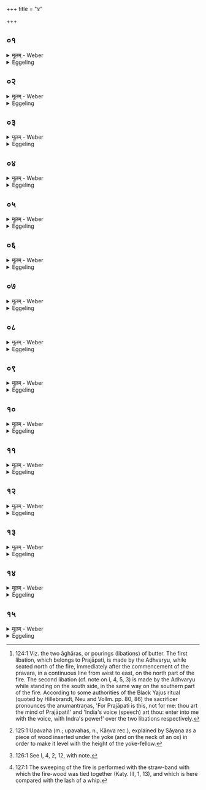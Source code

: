 +++
title = "४"

+++

##  ०१
<details><summary>मूलम् - Weber</summary>

तं वा᳘ एत᳘मग्निᳫं स᳘मैन्धिषत॥  
स᳘मिद्धे देवे᳘भ्यो जुहवामे᳘ति त᳘स्मिन्नेते᳘ एव᳘ प्रथमे आ᳘हुती जुहोती म᳘नसे चैव᳘ वाचे᳘ च म᳘नश्च हैव वा᳘क्च यु᳘जौ देवे᳘भ्यो यज्ञं᳘ वहतः॥
</details>

<details><summary>Eggeling</summary>

1. That same fire, then, they have kindled, (thinking), 'In it, when kindled, we will sacrifice to the gods.' In it, indeed, he makes these two first oblations [^egg_318] to Mind and Speech (or, Voice); for mind and speech, when yoked together, convey the sacrifice to the gods.

[^egg_318]: 124:1 Viz. the two āghāras, or pourings (libations) of butter. The first libation, which belongs to Prajāpati, is made by the Adhvaryu, while seated north of the fire, immediately after the commencement of the pravara, in a continuous line from west to east, on the north part of the fire. The second libation (cf. note on I, 4, 5, 3) is made by the Adhvaryu while standing on the south side, in the same way on the southern part of the fire. According to some authorities of the Black Yajus ritual (quoted by Hillebrandt, Neu and Vollm. pp. 80, 86) the sacrificer pronounces the anumantraṇas, 'For Prajāpati is this, not for me: thou art the mind of Prajāpati!' and 'India's voice (speech) art thou: enter into me with the voice, with Indra's power!' over the two libations respectively.

</details>

##  ०२
<details><summary>मूलम् - Weber</summary>

स य᳘दुपांशु᳘ क्रिय᳘ते॥  
तन्म᳘नो देवे᳘भ्यो यज्ञं᳘ वहत्यथ य᳘द्वाचा नि᳘रुक्तं क्रिय᳘ते तद्वा᳘ग्देवे᳘भ्यो यज्ञं᳘ वहत्येतद्वा᳘ इदं᳘ द्वयं᳘ क्रियते त᳘देते᳘ एॗवैतत्सं᳘तर्पयति तृप्ते᳘ प्रीते᳘ देवे᳘भ्यो यज्ञं᳘ वहात इ᳘ति॥
</details>

<details><summary>Eggeling</summary>

2. Now, what is performed (with formulas, pronounced) in a low voice, by that the mind conveys the sacrifice to the gods; and what is performed (with formulas) distinctly uttered by speech, by that the speech conveys the sacrifice to the gods. And thus takes place here a twofold performance, whereby

he gratifies these two, thinking, 'gratified and pleased, these two shall convey the sacrifice to the gods.'
</details>

##  ०३
<details><summary>मूलम् - Weber</summary>

स्रुवे᳘ण तमा᳘घारयति॥  
यं म᳘नस आघार᳘यति वृ᳘षा हि म᳘नो वृ᳘षा हि स्रुवः᳟॥
</details>

<details><summary>Eggeling</summary>

3. With the dipping-spoon (sruva, m.) he makes that libation (of clarified butter) which he makes for the mind; for the mind (manas, n.!) is male, and male is the sruva.
</details>

##  ०४
<details><summary>मूलम् - Weber</summary>

स्रुचा तमा᳘घारयति॥  
यं᳘ वाच आघार᳘यति यो᳘षा हि वाग्यो᳘षा हि स्रु᳘क्॥
</details>

<details><summary>Eggeling</summary>

4. With the offering-spoon (sruc, f.) he makes that libation which he makes for speech (vāc, f.); for speech is female, and female is the sruc.
</details>

##  ०५
<details><summary>मूलम् - Weber</summary>

तूष्णीं तमा᳘घारयति॥  
यं म᳘नस आघार᳘यति न स्वाहे᳘ति चना᳘निरुक्तᳫं हि मनो᳘ ऽनिरुॗक्तᳫं ह्येतद्य᳘त्तूष्णीम्॥
</details>

<details><summary>Eggeling</summary>

5. Silently (without a formula) and even without 'svāhā (hail)!' he makes that libation which he makes for the mind; for undefined (or indistinct) is the mind, and undefined is what takes place silently.
</details>

##  ०६
<details><summary>मूलम् - Weber</summary>

म᳘न्त्रेण तमा᳘घारयति॥  
यं᳘ वाच᳘ आघार᳘यति नि᳘रुक्ता हि वाङ्नि᳘रुक्तो हि म᳘न्त्रः॥
</details>

<details><summary>Eggeling</summary>

6. With a mantra he makes that libation which he makes for speech; for distinct is speech, and distinct is the formula.
</details>

##  ०७
<details><summary>मूलम् - Weber</summary>

आ᳘सीनस्तमा᳘घारयति॥  
यम् म᳘नस आघार᳘यति ति᳘ष्ठ्ंस्तं यं᳘ वाचे म᳘नश्च ह वै वा᳘क्च यु᳘जौ देवे᳘भ्यो यज्ञं᳘ वहतो यतरो वै᳘ युजोर्ह्र᳘सीयान्भ᳘वत्युपवहं वै त᳘स्मै कुर्वन्ति वाग्वै म᳘नसो ह्र᳘सीयस्य᳘परिमिततरमिव हि म᳘नः प᳘रिमिततरेव हि वाक्त᳘द्वाच᳘ एॗवैत᳘दुपवहं᳘ करोति ते᳘ सयु᳘जौ देवे᳘भ्यो यज्ञं᳘ वहतस्त᳘स्मात्ति᳘ष्ठन्वाच आ᳘घारयति॥
</details>

<details><summary>Eggeling</summary>

7. Sitting he makes that libation which he makes for the mind, and standing that which he makes for speech. Mind and speech, when yoked together, assuredly convey the sacrifice to the gods. But when one of two yoke-fellows is smaller (than the other) they give him a shoulder-piece [^egg_319]. Now speech is indeed smaller than mind; for mind is by far the more unlimited, and speech is by far the more limited (of the two); hence he thereby (by standing) gives a shoulder-piece to speech, and as well-matched yoke-fellows these two now convey the sacrifice to the gods: for speech, therefore, he sprinkles while standing.

[^egg_319]: 125:1 Upavaha (m.; upavahas, n., Kāṇva rec.), explained by Sāyaṇa as a piece of wood inserted under the yoke (and on the neck of an ox) in order to make it level with the height of the yoke-fellow.

</details>

##  ०८
<details><summary>मूलम् - Weber</summary>

देवा᳘ ह वै᳘ यज्ञं᳘ तन्वानाः᳟᳟॥  
ते ऽसुररक्षसे᳘भ्य आसङ्गा᳘द्बिभयां᳘ चक्रुस्त᳘ एतद्दक्षिणतः᳘ प्रत्यु᳘दश्रयन्नु᳘छ्रितमिव हि᳘ वीर्यं᳘ त᳘स्माद्दक्षिणतस्ति᳘ष्ठन्ना᳘घारयति स य᳘दुभय᳘त आघार᳘यति त᳘स्मादिदम् म᳘नश्च वा᳘क्च समान᳘मेव सन्ना᳘नेव शि᳘रो ह वै᳘ यज्ञ᳘स्यैत᳘योरन्यतर᳘ आघार᳘योर्मू᳘लमन्यतरः᳟॥
</details>

<details><summary>Eggeling</summary>

8. Now the gods, when they were performing sacrifice, were afraid of a disturbance on the part

of the Asuras and Rakshas. They, therefore, stood up erect against them on the south side (of the sacrificial ground); for strength is, as it were, erect; hence he makes the (second) libation while standing to the south (of the fire). When he makes a libation on each side (of the fire, north and south), this (pair), mind and speech, though indeed joined together, become separate: for one of the two libations is the head of the sacrifice and the other is its root.
</details>

##  ०९
<details><summary>मूलम् - Weber</summary>

स्रुवे᳘ण तमा᳘घारयति॥  
यो मू᳘लं यज्ञ᳘स्य स्रुचा तमा᳘घारयति यः शि᳘रो यज्ञ᳘स्य॥
</details>

<details><summary>Eggeling</summary>

9. With the dipping-spoon (sruva) he makes that libation which is the root of the sacrifice, and with the offering-spoon (sruc) that which is the head of the sacrifice.
</details>

##  १०
<details><summary>मूलम् - Weber</summary>

तूष्णीं᳘ तमा᳘घारयति॥  
यो मू᳘लम् यज्ञ᳘स्य तूष्णी᳘मिवॗ हीदंमूॗलं नो ह्य᳘त्र वाग्व᳘दति॥
</details>

<details><summary>Eggeling</summary>

10. Silently he makes that libation which is the root of the sacrifice; for silent, as it were, is this root (of trees &c.), and in it the voice does not sound.
</details>

##  ११
<details><summary>मूलम् - Weber</summary>

म᳘न्त्रेण तमा᳘घारयति॥  
यः शि᳘रो यज्ञ᳘स्य वाग्घि म᳘न्त्रः शीर्ष्णोॗ हीयम᳘धि वाग्व᳘दति॥
</details>

<details><summary>Eggeling</summary>

11. With a formula he makes that libation which is the head of the sacrifice; for the formula is speech, and from the head this speech sounds.
</details>

##  १२
<details><summary>मूलम् - Weber</summary>

आ᳘सीनस्तमा᳘घारयति॥  
यो मू᳘लं यज्ञ᳘स्य नि᳘षणमिवॗ हीदम् मू᳘लं ति᳘ष्ठंस्तमा᳘घारयति यः शि᳘रो यज्ञ᳘स्य ति᳘ष्ठतीवॗ हीदं शि᳘रः॥
</details>

<details><summary>Eggeling</summary>

12. Sitting he makes that libation which is the root of the sacrifice; for seated, as it were, is this root. Standing he makes that libation which is the head of the sacrifice; for this head stands, as it were.
</details>

##  १३
<details><summary>मूलम् - Weber</summary>

स᳘ स्रुवे᳘ण पू᳘र्वमाघार᳘माघा᳘र्याह॥  
अग्नि᳘मग्नीत्स᳘म्मृड्ढी᳘ति य᳘था धु᳘रमध्यू᳘हेदेवं तद्यत्पू᳘र्वमाघार᳘माघार᳘य्३अत्यध्यु᳘ह्य हि धु᳘रं युञ्ज᳟न्ति॥
</details>

<details><summary>Eggeling</summary>

13. When he has made the first libation with the dipping-spoon, he says, 'Agnīdh, sweep (touch over) the fire [^egg_320]!' In like manner as one would lay the yoke on (the shoulders of the team), so also he makes that first libation; for after laying on the yoke they fasten (the team to it).

[^egg_320]: 126:1 See I, 4, 2, 12, with note.

</details>

##  १४
<details><summary>मूलम् - Weber</summary>

अ᳘थ स᳘म्मार्ष्टि॥  
युन᳘क्त्येॗवैनमेत᳘द्युक्तो᳘ देवे᳘भ्यो यज्ञं᳘ वहादि᳘ति त᳘स्मात्स᳘म्मार्ष्टि परिक्रा᳘मᳫं स᳘म्मार्ष्टि परिक्रा᳘मᳫं हि यो᳘ग्यं युञ्ज᳘न्ति त्रि᳘स्त्रिः स᳘म्मार्ष्टि त्रिवृद्धि᳘ यज्ञः᳟॥
</details>

<details><summary>Eggeling</summary>

14. He (the Āgnīdhra) then sweeps (the fire with

the band of the fire-wood): he thereby harnesses it, thinking, 'Now that it has been harnessed, may it convey the sacrifice to the gods!' for this reason he sweeps it. While sweeping it he moves around, since in harnessing they move around the team. He sweeps thrice each time (i.e. thrice along each of the three enclosing-sticks): threefold is the sacrifice.
</details>

##  १५
<details><summary>मूलम् - Weber</summary>

स᳘ स᳘म्मार्ष्टि॥  
अ᳘ग्ने वाजजिद्वा᳘जं त्वा सरिष्य᳘न्तं त्वा वाजजि᳘तᳫं स᳘म्मार्ज्मी᳘ति यज्ञं᳘ त्वा वक्ष्य᳘न्तं यज्ञि᳘यᳫं स᳘म्मार्ज्मी᳘त्येॗवैत᳘दाहा᳘थोप᳘रिष्टात्तूष्णीं त्रिस्तद्य᳘था युक्त्वा प्रा᳘जेत्प्रेहि वहे᳘त्येव᳘मेॗवैतत्क᳘शयो᳘पक्षिपति प्रे᳘हि देवे᳘भ्यो यज्ञं᳘ वहे᳘ति त᳘स्मादुप᳘रिष्टात्तूष्णीं त्रिस्तद्य᳘देतद᳘न्तरेण क᳘र्म क्रिय᳘ते त᳘स्मादिदम् म᳘नश्च वा᳘क्च समान᳘मेव सन्ना᳘नेव॥
</details>
<details><summary>Eggeling</summary>

15. He sweeps (once), with the text (Vāj. S. II, 7 a), 'O Agni, food-gainer! I cleanse thee, the food-gainer, who art about to hasten to the food!' Whereby he says, 'I cleanse thee who art going to convey the sacrifice (to the gods), thee fit for the sacrifice!' He then sweeps thrice over (the fire) silently: for just as, after harnessing (the animal), one urges it on, saying, 'Go on! pull!' so does he thereby strike it with the lash [^egg_321], thinking, 'Go on and convey the sacrifice to the gods!' That is why he (sweeps) thrice over it silently; and in like manner as this act is performed between (the two sprinklings of butter), so this mind and speech, though forming one, thereby become, as it were, separate.

[^egg_321]: 127:1 The sweeping of the fire is performed with the straw-band with which the fire-wood was tied together (Katy. III, 1, 13), and which is here compared with the lash of a whip.
</details>


